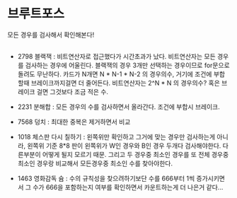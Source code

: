 # 브루트포스

모든 경우를 검사해서 확인해본다!


##

- 2798 블랙잭 : 비트연산자로 접근했다가 시간초과가 났다. 비트연산자는 모든 경우를 검사하는 경우에 어울린다.
 블랙잭의 경우 3개만 선택하는 경우이므로 for문으로 돌려도 무난하다. 카드가 N개면 N * N-1 * N-2 의 경우의수, 
 거기에 조건에 부합할때 브레이크까지걸면 더 줄어든다. 비트연산자는 2^N * N 의 경우의수? 혹은 브레이크 걸면 그것보다 조금 적은 수.
 
- 2231 분해합 : 모든 경우의 수를 검사하면서 올라간다. 조건에 부합시 브레이크.

- 7568 덩치 : 최대한 중복은 제거하면서 비교

- 1018 체스판 다시 칠하기 : 왼쪽위만 확인하고 그거에 맞는 경우만 검사하는게 아니라, 
왼쪽위 기준 8*8 판이 왼쪽위가 W인 경우와 B인 경우 두개다 검사해야한다. 다른부분이 어떻게 될지 모르기 때문.
그리고 두 경우중 최소인 경우를 또 전체 경우중 최소인 경우랑 비교해서 모든경우중 최소인 수를 찾아야한다.

- 1463 영화감독 슘 : 수의 규칙성을 찾으려하기보단 수를 666부터 1씩 증가시키면서 그 수가 666을 포함하는지 여부를 확인하면서
카운트하는게 더 나은거 같다...
 
 